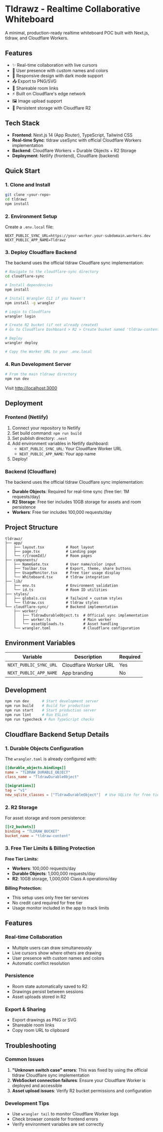 # Tldrawz - Realtime Collaborative Whiteboard

A minimal, production-ready realtime whiteboard POC built with Next.js, tldraw, and Cloudflare Workers.

## Features

- ✨ Real-time collaboration with live cursors
- 🎨 User presence with custom names and colors
- 📱 Responsive design with dark mode support
- 📤 Export to PNG/SVG
- 🔗 Shareable room links
- ⚡ Built on Cloudflare's edge network
- 🖼️ Image upload support
- 💾 Persistent storage with Cloudflare R2

## Tech Stack

- **Frontend**: Next.js 14 (App Router), TypeScript, Tailwind CSS
- **Real-time Sync**: tldraw useSync with official Cloudflare Workers implementation
- **Backend**: Cloudflare Workers + Durable Objects + R2 Storage
- **Deployment**: Netlify (frontend), Cloudflare (backend)

## Quick Start

### 1. Clone and Install

```bash
git clone <your-repo>
cd tldrawz
npm install
```

### 2. Environment Setup

Create a `.env.local` file:

```env
NEXT_PUBLIC_SYNC_URL=https://your-worker.your-subdomain.workers.dev
NEXT_PUBLIC_APP_NAME=Tldrawz
```

### 3. Deploy Cloudflare Backend

The backend uses the official tldraw Cloudflare sync implementation:

```bash
# Navigate to the cloudflare-sync directory
cd cloudflare-sync

# Install dependencies
npm install

# Install Wrangler CLI if you haven't
npm install -g wrangler

# Login to Cloudflare
wrangler login

# Create R2 bucket (if not already created)
# Go to Cloudflare Dashboard > R2 > Create bucket named 'tldraw-content'

# Deploy
wrangler deploy

# Copy the Worker URL to your .env.local
```

### 4. Run Development Server

```bash
# From the main tldrawz directory
npm run dev
```

Visit [http://localhost:3000](http://localhost:3000)

## Deployment

### Frontend (Netlify)

1. Connect your repository to Netlify
2. Set build command: `npm run build`
3. Set publish directory: `.next`
4. Add environment variables in Netlify dashboard:
   - `NEXT_PUBLIC_SYNC_URL`: Your Cloudflare Worker URL
   - `NEXT_PUBLIC_APP_NAME`: Your app name
5. Deploy!

### Backend (Cloudflare)

The backend uses the official tldraw Cloudflare sync implementation:

- **Durable Objects**: Required for real-time sync (free tier: 1M requests/day)
- **R2 Storage**: Free tier includes 10GB storage for assets and room persistence
- **Workers**: Free tier includes 100,000 requests/day

## Project Structure

```
tldrawz/
├── app/
│   ├── layout.tsx          # Root layout
│   ├── page.tsx            # Landing page
│   └── r/[roomId]/         # Room pages
├── components/
│   ├── NameGate.tsx        # User name/color input
│   ├── Toolbar.tsx         # Export, theme, share buttons
│   ├── UsageMonitor.tsx    # Free tier usage display
│   └── Whiteboard.tsx      # tldraw integration
├── lib/
│   ├── env.ts              # Environment validation
│   └── id.ts               # Room ID utilities
├── styles/
│   ├── globals.css         # Tailwind + custom styles
│   └── tldraw.css          # tldraw styles
└── cloudflare-sync/        # Backend implementation
    ├── worker/
    │   ├── TldrawDurableObject.ts  # Official sync implementation
    │   ├── worker.ts               # Main worker
    │   └── assetUploads.ts         # Asset handling
    └── wrangler.toml               # Cloudflare configuration
```

## Environment Variables

| Variable | Description | Required |
|----------|-------------|----------|
| `NEXT_PUBLIC_SYNC_URL` | Cloudflare Worker URL | Yes |
| `NEXT_PUBLIC_APP_NAME` | App branding | No |

## Development

```bash
npm run dev      # Start development server
npm run build    # Build for production
npm run start    # Start production server
npm run lint     # Run ESLint
npm run typecheck # Run TypeScript checks
```

## Cloudflare Backend Setup Details

### 1. Durable Objects Configuration

The `wrangler.toml` is already configured with:

```toml
[[durable_objects.bindings]]
name = "TLDRAW_DURABLE_OBJECT"
class_name = "TldrawDurableObject"

[[migrations]]
tag = "v1"
new_sqlite_classes = ["TldrawDurableObject"]  # Use SQLite for free tier
```

### 2. R2 Storage

For asset storage and room persistence:

```toml
[[r2_buckets]]
binding = "TLDRAW_BUCKET"
bucket_name = "tldraw-content"
```

### 3. Free Tier Limits & Billing Protection

**Free Tier Limits:**
- **Workers**: 100,000 requests/day
- **Durable Objects**: 1,000,000 requests/day  
- **R2**: 10GB storage, 1,000,000 Class A operations/day

**Billing Protection:**
- This setup uses only free tier services
- No credit card required for free tier
- Usage monitor included in the app to track limits

## Features

### Real-time Collaboration
- Multiple users can draw simultaneously
- Live cursors show where others are drawing
- User presence with custom names and colors
- Automatic conflict resolution

### Persistence
- Room state automatically saved to R2
- Drawings persist between sessions
- Asset uploads stored in R2

### Export & Sharing
- Export drawings as PNG or SVG
- Shareable room links
- Copy room URL to clipboard

## Troubleshooting

### Common Issues

1. **"Unknown switch case" errors**: This was fixed by using the official tldraw Cloudflare sync implementation
2. **WebSocket connection failures**: Ensure your Cloudflare Worker is deployed and accessible
3. **Asset upload issues**: Verify R2 bucket permissions and configuration

### Development Tips

- Use `wrangler tail` to monitor Cloudflare Worker logs
- Check browser console for frontend errors
- Verify environment variables are set correctly
